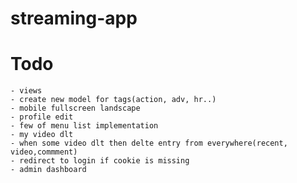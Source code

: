# streaming-app
# Todo
    - views
    - create new model for tags(action, adv, hr..)
    - mobile fullscreen landscape
    - profile edit
    - few of menu list implementation
    - my video dlt
    - when some video dlt then delte entry from everywhere(recent, video,commment)
    - redirect to login if cookie is missing
    - admin dashboard
